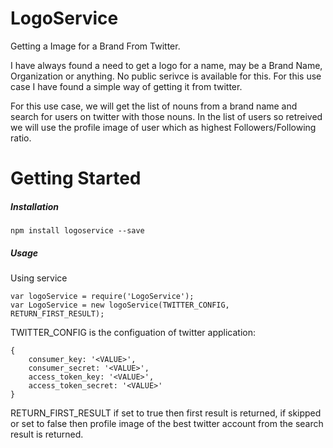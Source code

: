 # LogoService
Getting a Image for a Brand From Twitter.

I have always found a need to get a logo for a name, may be a Brand Name, Organization or anything. No public serivce is available for this.
For this use case I have found a simple way of getting it from twitter.

For this use case, we will get the list of nouns from a brand name and search for users on twitter with those nouns.
In the list of users so retreived we will use the profile image of user which as highest Followers/Following ratio.


# Getting Started
#####  Installation


    npm install logoservice --save

##### Usage

Using service

    var logoService = require('LogoService');
    var LogoService = new logoService(TWITTER_CONFIG, RETURN_FIRST_RESULT);
    
    
TWITTER_CONFIG is the configuation of twitter application:

    {
        consumer_key: '<VALUE>',
        consumer_secret: '<VALUE>',
        access_token_key: '<VALUE>',
        access_token_secret: '<VALUE>'
    }
RETURN_FIRST_RESULT if set to true then first result is returned, if skipped or set to false then profile image of the best twitter account from the search result is returned.
